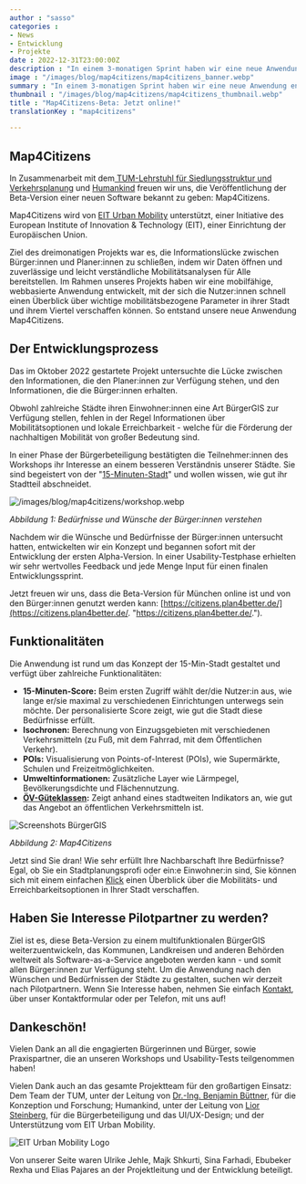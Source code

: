```yaml
---
author : "sasso"
categories :
- News
- Entwicklung
- Projekte
date : 2022-12-31T23:00:00Z
description : "In einem 3-monatigen Sprint haben wir eine neue Anwendung entwickelt: Map4Citizens. Probieren Sie es jetzt aus und prüfen Sie, wie gut Ihr Standort in München Ihren Bedürfnissen entspricht. Haben Sie Interesse, dieses Tool auch für Ihre Stadt zu bekommen? Nehmen Sie einfach Kontakt mit uns auf!"
image : "/images/blog/map4citizens/map4citizens_banner.webp"
summary : "In einem 3-monatigen Sprint haben wir eine neue Anwendung entwickelt: Map4Citizens. Checken Sie, wie gut Ihr Standort in München Ihren Bedürfnissen entspricht. Wollen Sie dieses Tool auch für Ihre Stadt? Melden Sie sich gerne!"
thumbnail : "/images/blog/map4citizens/map4citizens_thumbnail.webp"
title : "Map4Citizens-Beta: Jetzt online!"
translationKey : "map4citizens"

---
```

## Map4Citizens

In Zusammenarbeit mit dem[ TUM-Lehrstuhl für Siedlungsstruktur und Verkehrsplanung](https://www.mos.ed.tum.de/sv/startseite/ "Lehrstuhl für Siedlungsstruktur und Verkehrsplanung") und [Humankind](https://www.humankind.city/ "Humankind") freuen wir uns, die Veröffentlichung der Beta-Version einer neuen Software bekannt zu geben: Map4Citizens.

Map4Citizens wird von [EIT Urban Mobility](https://www.eiturbanmobility.eu/ "EIT Urban Mobility") unterstützt, einer Initiative des European Institute of Innovation & Technology (EIT), einer Einrichtung der Europäischen Union.

Ziel des dreimonatigen Projekts war es, die Informationslücke zwischen Bürger:innen und Planer:innen zu schließen, indem wir Daten öffnen und zuverlässige und leicht verständliche Mobilitätsanalysen für Alle bereitstellen. Im Rahmen unseres Projekts haben wir eine mobilfähige, webbasierte Anwendung entwickelt, mit der sich die Nutzer:innen schnell einen Überblick über wichtige mobilitätsbezogene Parameter in ihrer Stadt und ihrem Viertel verschaffen können. So entstand unsere neue Anwendung Map4Citizens.

## Der Entwicklungsprozess

Das im Oktober 2022 gestartete Projekt untersuchte die Lücke zwischen den Informationen, die den Planer:innen zur Verfügung stehen, und den Informationen, die die Bürger:innen erhalten.

Obwohl zahlreiche Städte ihren Einwohner:innen eine Art BürgerGIS zur Verfügung stellen, fehlen in der Regel Informationen über Mobilitätsoptionen und lokale Erreichbarkeit - welche für die Förderung der nachhaltigen Mobilität von großer Bedeutung sind.

In einer Phase der Bürgerbeteiligung bestätigten die Teilnehmer:innen des Workshops ihr Interesse an einem besseren Verständnis unserer Städte. Sie sind begeistert von der "[15-Minuten-Stadt](https://www.eiturbanmobility.eu/wp-content/uploads/2022/11/EIT-UrbanMobilityNext9_15-min-City_144dpi.pdf "Urban Mobility Next 9")" und wollen wissen, wie gut ihr Stadtteil abschneidet.

![/images/blog/map4citizens/workshop.webp](https://app.forestry.io/sites/cn-hdrhu1af3oa/body-media//images/blog/map4citizens/workshop.webp)

_Abbildung 1: Bedürfnisse und Wünsche der Bürger:innen verstehen_

Nachdem wir die Wünsche und Bedürfnisse der Bürger:innen untersucht hatten, entwickelten wir ein Konzept und begannen sofort mit der Entwicklung der ersten Alpha-Version. In einer Usability-Testphase erhielten wir sehr wertvolles Feedback und jede Menge Input für einen finalen Entwicklungssprint.

Jetzt freuen wir uns, dass die Beta-Version für München online ist und von den Bürger:innen genutzt werden kann: [https://citizens.plan4better.de/](https://citizens.plan4better.de/. "https://citizens.plan4better.de/.").

## Funktionalitäten

Die Anwendung ist rund um das Konzept der 15-Min-Stadt gestaltet und verfügt über zahlreiche Funktionalitäten:

* **15-Minuten-Score:** Beim ersten Zugriff wählt der/die Nutzer:in aus, wie lange er/sie maximal zu verschiedenen Einrichtungen unterwegs sein möchte. Der personalisierte Score zeigt, wie gut die Stadt diese Bedürfnisse erfüllt.
* **Isochronen:** Berechnung von Einzugsgebieten mit verschiedenen Verkehrsmitteln (zu Fuß, mit dem Fahrrad, mit dem Öffentlichen Verkehr).
* **POIs:** Visualisierung von Points-of-Interest (POIs), wie Supermärkte, Schulen und Freizeitmöglichkeiten.
* **Umweltinformationen:** Zusätzliche Layer wie Lärmpegel, Bevölkerungsdichte und Flächennutzung.
* **[ÖV-Güteklassen](/docs/oev_gueteklasse/ "Info zu ÖV-Güteklassen"):** Zeigt anhand eines stadtweiten Indikators an, wie gut das Angebot an öffentlichen Verkehrsmitteln ist.

![Screenshots BürgerGIS](/images/blog/map4citizens/Mockups.webp "BürgerGIS")

_Abbildung 2: Map4Citizens_

Jetzt sind Sie dran! Wie sehr erfüllt Ihre Nachbarschaft Ihre Bedürfnisse? Egal, ob Sie ein Stadtplanungsprofi oder ein:e Einwohner:in sind, Sie können sich mit einem einfachen [Klick](https://citizens.plan4better.de/ "Map4Citizens") einen Überblick über die Mobilitäts- und Erreichbarkeitsoptionen in Ihrer Stadt verschaffen.

## Haben Sie Interesse Pilotpartner zu werden?

Ziel ist es, diese Beta-Version zu einem multifunktionalen BürgerGIS weiterzuentwickeln, das Kommunen, Landkreisen und anderen Behörden weltweit als Software-as-a-Service angeboten werden kann - und somit allen Bürger:innen zur Verfügung steht. Um die Anwendung nach den Wünschen und Bedürfnissen der Städte zu gestalten, suchen wir derzeit nach Pilotpartnern. Wenn Sie Interesse haben, nehmen Sie einfach [Kontakt](/kontakt/ "Kontaktieren Sie uns"), über unser Kontaktformular oder per Telefon, mit uns auf!

## Dankeschön!

Vielen Dank an all die engagierten Bürgerinnen und Bürger, sowie Praxispartner, die an unseren Workshops und Usability-Tests teilgenommen haben!

Vielen Dank auch an das gesamte Projektteam für den großartigen Einsatz: Dem Team der TUM, unter der Leitung von [Dr.-Ing. Benjamin Büttner](https://www.linkedin.com/in/benjamin-b%C3%BCttner-3432ba52/ "Dr.-Ing. Benjamin Büttner auf LinkedIn"), für die Konzeption und Forschung; Humankind, unter der Leitung von [Lior Steinberg](https://www.linkedin.com/in/liorsteinberg/ "Lior Steinberg auf LinkedIn"), für die Bürgerbeteiligung und das UI/UX-Design; und der Unterstützung vom EIT Urban Mobility.

![EIT Urban Mobility Logo](/images/blog/map4citizens/eit.webp "EIT Urban Mobility Logo")

Von unserer Seite waren Ulrike Jehle, Majk Shkurti, Sina Farhadi, Ebubeker Rexha und Elias Pajares an der Projektleitung und der Entwicklung beteiligt.